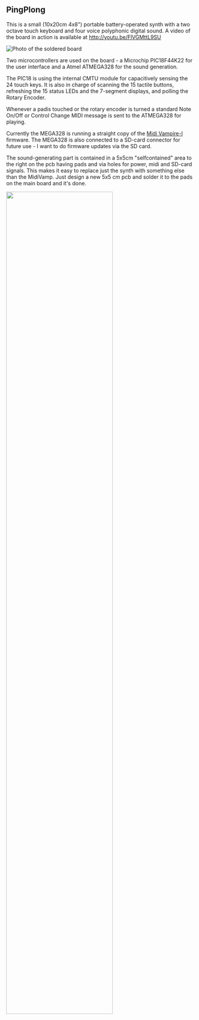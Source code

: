 ## PingPlong

This is a small (10x20cm 4x8") portable battery-operated synth with a two octave touch keyboard and four voice polyphonic digital sound. A video of the board in action is available at http://youtu.be/FlVGMttL9SU

![Photo of the soldered board](https://raw.github.com/SmallRoomLabs/PlingPlong/master/Doc/PCB-r1-small.jpg)

Two microcontrollers are used on the board - a Microchip PIC18F44K22 for the user interface and a Atmel ATMEGA328 for the sound generation.

The PIC18 is using the internal CMTU module for capacitively sensing the 24 touch keys. It is also in charge of scanning the 15 tactile buttons, refreshing the 15 status LEDs and the 7-segment displays, and polling the Rotary Encoder.

Whenever a padis touched or the rotary encoder is turned a standard Note On/Off or Control Change MIDI message is sent to the ATMEGA328 for playing.

Currently the MEGA328 is running a straight copy of the [Midi Vampire-I](http://wiki.openmusiclabs.com/wiki/MidiVamp1) firmware. The MEGA328 is also connected to a SD-card connector for future use - I want to do firmware updates via the SD card.

The sound-generating part is contained in a 5x5cm "selfcontained" area to the right on the pcb having pads and via holes for power, midi and SD-card signals. This makes it easy to replace just the synth with something else than the MidiVamp. Just design a new 5x5 cm pcb and solder it to the pads on the main board and it's done.

<img src="https://raw.github.com/SmallRoomLabs/PlingPlong/master/Doc/PlingPlong%20Block%20diagram.png" width="75%" height="75%">



